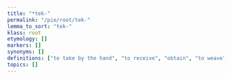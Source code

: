 ```yaml
---
title: "*tek-"
permalink: "/pie/root/tek-"
lemma_to_sort: "tek-"
klass: root
etymology: []
markers: []
synonyms: []
definitions: ["to take by the hand", "to receive", "obtain", "to weave"]
topics: []
---
```

